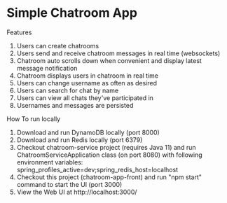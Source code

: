 # Simple Chatroom App

Features

1. Users can create chatrooms
2. Users send and receive chatroom messages in real time (websockets)
3. Chatroom auto scrolls down when convenient and display latest message notification
4. Chatroom displays users in chatroom in real time
5. Users can change username as often as desired
6. Users can search for chat by name
7. Users can view all chats they've participated in
8. Usernames and messages are persisted

How To run locally

1. Download and run DynamoDB locally (port 8000)
2. Download and run Redis locally (port 6379)
3. Checkout chatroom-service project (requires Java 11) and run ChatroomServiceApplication class (on port 8080) with following environment variables: spring_profiles_active=dev;spring_redis_host=localhost
4. Checkout this project (chatroom-app-front) and run "npm start" command to start the UI (port 3000)
5. View the Web UI at http://localhost:3000/
